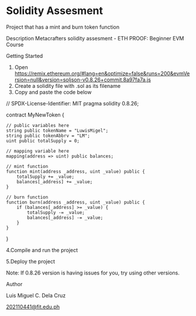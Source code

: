 # Solidity Assesment
Project that has a mint and burn token function

Description
Metacrafters solidity assesment - ETH PROOF: Beginner EVM Course

Getting Started
1. Open https://remix.ethereum.org/#lang=en&optimize=false&runs=200&evmVersion=null&version=soljson-v0.8.26+commit.8a97fa7a.js
2. Create a solidity file with .sol as its filename
3. Copy and paste the code below

// SPDX-License-Identifier: MIT
pragma solidity 0.8.26;

contract MyNewToken {

    // public variables here
    string public tokenName = "LuwisMigel";
    string public tokenAbbrv = "LM";
    uint public totalSupply = 0;

    // mapping variable here
    mapping(address => uint) public balances;

    // mint function
    function mint(address _address, uint _value) public {
        totalSupply += _value;
        balances[_address] += _value;
    }

    // burn function
    function burn(address _address, uint _value) public {
        if (balances[_address] >= _value) {
            totalSupply -= _value;
            balances[_address] -= _value;
        }
    }

}

4.Compile and run the project

5.Deploy the project

Note: If 0.8.26 version is having issues for you, try using other versions.

Author

Luis Miguel C. Dela Cruz

202110441@fit.edu.ph
